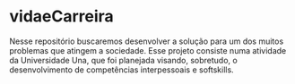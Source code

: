# vidaeCarreira
Nesse repositório buscaremos desenvolver a solução para um dos muitos problemas que atingem a sociedade. Esse projeto consiste numa atividade da Universidade Una, que foi planejada visando, sobretudo, o desenvolvimento de competências interpessoais e softskills.
